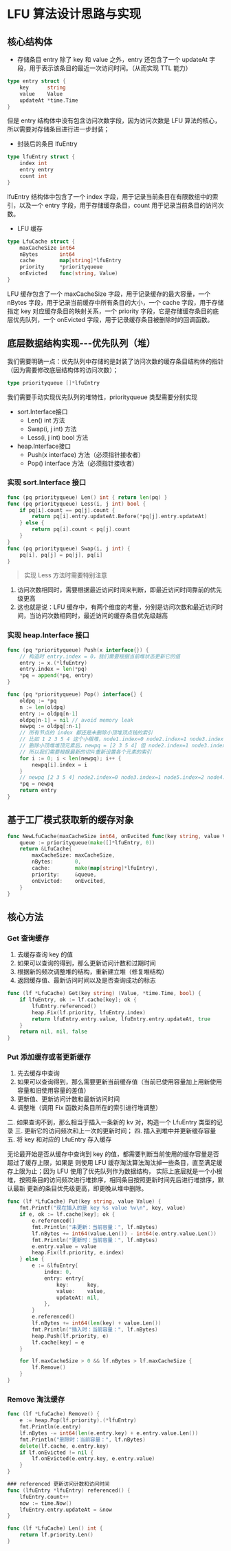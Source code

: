 # LFU 算法设计思路与实现


## 核心结构体

- 存储条目 entry
除了 key 和 value 之外，entry 还包含了一个 updateAt 字段，用于表示该条目的最近一次访问时间。（从而实现 TTL 能力）
```go
type entry struct {
	key      string
	value    Value
	updateAt *time.Time
}
```
但是 entry 结构体中没有包含访问次数字段，因为访问次数是 LFU 算法的核心，所以需要对存储条目进行进一步封装；

- 封装后的条目 lfuEntry
```go
type lfuEntry struct {
	index int
	entry entry
	count int
}
```
lfuEntry 结构体中包含了一个 index 字段，用于记录当前条目在有限数组中的索引，以及一个 entry 字段，用于存储缓存条目，count 用于记录当前条目的访问次数。


- LFU 缓存
```go
type LfuCache struct {
	maxCacheSize int64
	nBytes       int64
	cache        map[string]*lfuEntry
	priority     *priorityqueue
	onEvicted    func(string, Value)
}
```
LFU 缓存包含了一个 maxCacheSize 字段，用于记录缓存的最大容量，一个 nBytes 字段，用于记录当前缓存中所有条目的大小，一个 cache 字段，用于存储指定 key 对应缓存条目的映射关系，一个 priority 字段，它是存储缓存条目的底层优先队列，一个 onEvicted 字段，用于记录缓存条目被删除时的回调函数。

## 底层数据结构实现---优先队列（堆）
我们需要明确一点：优先队列中存储的是封装了访问次数的缓存条目结构体的指针（因为需要修改底层结构体的访问次数）；
```go
type priorityqueue []*lfuEntry
```
我们需要手动实现优先队列的堆特性，priorityqueue 类型需要分别实现
- sort.Interface接口
  - Len() int 方法
  - Swap(i, j int) 方法
  - Less(i, j int) bool 方法
- heap.Interface接口
  - Push(x interface) 方法（必须指针接收者）
  - Pop() interface 方法（必须指针接收者）

### 实现 sort.Interface 接口
```go
func (pq priorityqueue) Len() int { return len(pq) }
func (pq priorityqueue) Less(i, j int) bool {
	if pq[i].count == pq[j].count {
		return pq[i].entry.updateAt.Before(*pq[j].entry.updateAt)
	} else {
		return pq[i].count < pq[j].count
	}
}
func (pq priorityqueue) Swap(i, j int) {
	pq[i], pq[j] = pq[j], pq[i]
}
```

> 实现 Less 方法时需要特别注意
1. 访问次数相同时，需要根据最近访问时间来判断，即最近访问时间靠前的优先级更高
2. 这也就是说：LFU 缓存中，有两个维度的考量，分别是访问次数和最近访问时间，当访问次数相同时，最近访问的缓存条目优先级越高

### 实现 heap.Interface 接口
```go
func (pq *priorityqueue) Push(x interface{}) {
	// 构造时 entry.index = 0，我们需要根据当前堆状态更新它的值
	entry := x.(*lfuEntry)
	entry.index = len(*pq)
	*pq = append(*pq, entry)
}

func (pq *priorityqueue) Pop() interface{} {
	oldpq := *pq
	n := len(oldpq)
	entry := oldpq[n-1]
	oldpq[n-1] = nil // avoid memory leak
	newpq := oldpq[:n-1]
	// 所有节点的 index 都还是未删除小顶堆顶点钱的索引
	// 比如 1 2 3 5 4 这个小根堆，node1.index=0 node2.index=1 node3.index=2 node5.index=3 node4.index=4
	// 删除小顶堆堆顶元素后，newpq = [2 3 5 4] 但 node2.index=1 node3.index=2 node5.index=3 node4.index=4
	// 所以我们需要根据最新的切片重新设置各个元素的索引
	for i := 0; i < len(newpq); i++ {
		newpq[i].index = i
	}
	// newpq [2 3 5 4] node2.index=0 node3.index=1 node5.index=2 node4.index=3
	*pq = newpq
	return entry
}
```


## 基于工厂模式获取新的缓存对象

```go
func NewLfuCache(maxCacheSize int64, onEvcited func(key string, value Value)) *LfuCache {
	queue := priorityqueue(make([]*lfuEntry, 0))
	return &LfuCache{
		maxCacheSize: maxCacheSize,
		nBytes:       0,
		cache:        make(map[string]*lfuEntry),
		priority:     &queue,
		onEvicted:    onEvcited,
	}
}
```

## 核心方法

### Get 查询缓存

1. 去缓存查询 key 的值
2. 如果可以查询的得到，那么更新访问计数和过期时间
3. 根据新的频次调整堆的结构，重新建立堆（修复堆结构）
4. 返回缓存值、最新访问时间以及是否查询成功的标志


```go
func (lf *LfuCache) Get(key string) (Value, *time.Time, bool) {
	if lfuEntry, ok := lf.cache[key]; ok {
		lfuEntry.referenced()
		heap.Fix(lf.priority, lfuEntry.index)
		return lfuEntry.entry.value, lfuEntry.entry.updateAt, true
	}
	return nil, nil, false
}
```

### Put 添加缓存或者更新缓存

1. 先去缓存中查询
2. 如果可以查询得到，那么需要更新当前缓存值（当前已使用容量加上用新使用容量和旧使用容量的差值）
3. 更新值、更新访问计数和最新访问时间
4. 调整堆（调用 Fix 函数对条目所在的索引进行堆调整）

二. 如果查询不到，那么相当于插入一条新的 kv 对，构造一个 LfuEntry 类型的记录
三. 更新它的访问频次和上一次的更新时间；
四. 插入到堆中并更新缓存容量
五. 将 key 和对应的 LfuEntry 存入缓存

无论最开始是否从缓存中查询到 key 的值，都需要判断当前使用的缓存容量是否超过了缓存上限，如果是
则使用 LFU 缓存淘汰算法淘汰掉一些条目，直至满足缓存上限为止；因为 LFU 使用了优先队列作为数据结构，
实际上底层就是一个小根堆，按照条目的访问频次进行堆排序，相同条目按照更新时间先后进行堆排序，默认最新
更新的条目优先级更高，即更晚从堆中删除。

```go
func (lf *LfuCache) Put(key string, value Value) {
	fmt.Printf("现在插入的是 key %s value %v\n", key, value)
	if e, ok := lf.cache[key]; ok {
		e.referenced()
		fmt.Println("未更新：当前容量：", lf.nBytes)
		lf.nBytes += int64(value.Len()) - int64(e.entry.value.Len())
		fmt.Println("更新时：当前容量：", lf.nBytes)
		e.entry.value = value
		heap.Fix(lf.priority, e.index)
	} else {
		e := &lfuEntry{
			index: 0,
			entry: entry{
				key:      key,
				value:    value,
				updateAt: nil,
			},
		}
		e.referenced()
		lf.nBytes += int64(len(key) + value.Len())
		fmt.Println("插入时：当前容量：", lf.nBytes)
		heap.Push(lf.priority, e)
		lf.cache[key] = e
	}

	for lf.maxCacheSize > 0 && lf.nBytes > lf.maxCacheSize {
		lf.Remove()
	}
}
```

### Remove 淘汰缓存

```go
func (lf *LfuCache) Remove() {
	e := heap.Pop(lf.priority).(*lfuEntry)
	fmt.Println(e.entry)
	lf.nBytes -= int64(len(e.entry.key) + e.entry.value.Len())
	fmt.Println("删除时：当前容量：", lf.nBytes)
	delete(lf.cache, e.entry.key)
	if lf.onEvicted != nil {
		lf.onEvicted(e.entry.key, e.entry.value)
	}
}

### referenced 更新访问计数和访问时间
func (lfuEntry *lfuEntry) referenced() {
	lfuEntry.count++
	now := time.Now()
	lfuEntry.entry.updateAt = &now
}

func (lf *LfuCache) Len() int {
	return lf.priority.Len()
}

```